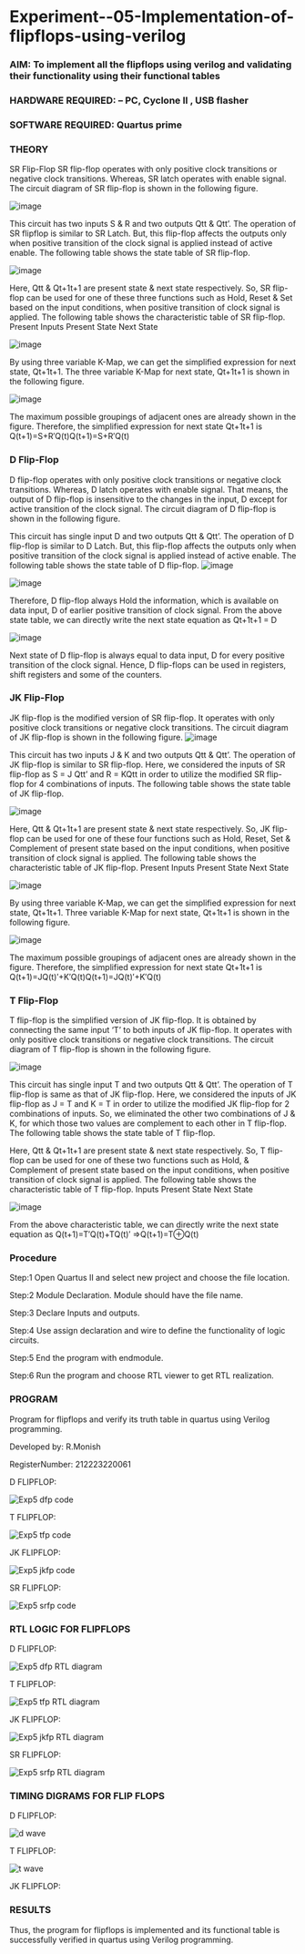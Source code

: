 # Experiment--05-Implementation-of-flipflops-using-verilog
### AIM: To implement all the flipflops using verilog and validating their functionality using their functional tables
### HARDWARE REQUIRED:  – PC, Cyclone II , USB flasher
### SOFTWARE REQUIRED:   Quartus prime
### THEORY 
SR Flip-Flop
SR flip-flop operates with only positive clock transitions or negative clock transitions. Whereas, SR latch operates with enable signal. The circuit diagram of SR flip-flop is shown in the following figure.

![image](https://user-images.githubusercontent.com/36288975/167910294-bb550548-b1dc-4cba-9044-31d9037d476b.png)

 
This circuit has two inputs S & R and two outputs Qtt & Qtt’. The operation of SR flipflop is similar to SR Latch. But, this flip-flop affects the outputs only when positive transition of the clock signal is applied instead of active enable.
The following table shows the state table of SR flip-flop.


![image](https://user-images.githubusercontent.com/36288975/167910648-ced88e69-869c-42e2-9718-a285a3902446.png)


Here, Qtt & Qt+1t+1 are present state & next state respectively. So, SR flip-flop can be used for one of these three functions such as Hold, Reset & Set based on the input conditions, when positive transition of clock signal is applied. The following table shows the characteristic table of SR flip-flop.
Present Inputs	Present State	Next State


![image](https://user-images.githubusercontent.com/36288975/167908180-5fc9d589-1cb5-41f5-b2c8-927e04f5f387.png)

By using three variable K-Map, we can get the simplified expression for next state, Qt+1t+1. The three variable K-Map for next state, Qt+1t+1 is shown in the following figure.

![image](https://user-images.githubusercontent.com/36288975/167908214-25b30a54-db20-4bcb-9385-5f93a1982a09.png)

 
The maximum possible groupings of adjacent ones are already shown in the figure. Therefore, the simplified expression for next state Qt+1t+1 is
Q(t+1)=S+R′Q(t)Q(t+1)=S+R′Q(t)


### D Flip-Flop
D flip-flop operates with only positive clock transitions or negative clock transitions. Whereas, D latch operates with enable signal. That means, the output of D flip-flop is insensitive to the changes in the input, D except for active transition of the clock signal. The circuit diagram of D flip-flop is shown in the following figure.
 
This circuit has single input D and two outputs Qtt & Qtt’. The operation of D flip-flop is similar to D Latch. But, this flip-flop affects the outputs only when positive transition of the clock signal is applied instead of active enable.
The following table shows the state table of D flip-flop.
![image](https://user-images.githubusercontent.com/36288975/167908342-e03f0cbb-5958-43bb-b74a-5e3ec2341675.png)

![image](https://user-images.githubusercontent.com/36288975/167910325-aeef0739-0a54-40e2-bebd-6f5fa0cad10e.png)



Therefore, D flip-flop always Hold the information, which is available on data input, D of earlier positive transition of clock signal. From the above state table, we can directly write the next state equation as
Qt+1t+1 = D



![image](https://user-images.githubusercontent.com/36288975/167908850-d39d07ba-7f9d-490a-b9f2-274e189fd047.png)

Next state of D flip-flop is always equal to data input, D for every positive transition of the clock signal. Hence, D flip-flops can be used in registers, shift registers and some of the counters.


### JK Flip-Flop
JK flip-flop is the modified version of SR flip-flop. It operates with only positive clock transitions or negative clock transitions. The circuit diagram of JK flip-flop is shown in the following figure.
![image](https://user-images.githubusercontent.com/36288975/167910378-d2d984a7-2815-4d17-8c41-ee4bdf59ec24.png) 

 
This circuit has two inputs J & K and two outputs Qtt & Qtt’. The operation of JK flip-flop is similar to SR flip-flop. Here, we considered the inputs of SR flip-flop as S = J Qtt’ and R = KQtt in order to utilize the modified SR flip-flop for 4 combinations of inputs.
The following table shows the state table of JK flip-flop.


![image](https://user-images.githubusercontent.com/36288975/167908575-59c35afb-50d3-46a2-888c-47478a3179d5.png)

Here, Qtt & Qt+1t+1 are present state & next state respectively. So, JK flip-flop can be used for one of these four functions such as Hold, Reset, Set & Complement of present state based on the input conditions, when positive transition of clock signal is applied. The following table shows the characteristic table of JK flip-flop.
Present Inputs	Present State	Next State

![image](https://user-images.githubusercontent.com/36288975/167908664-c854ffe9-0bd3-44c2-bfa6-e53928181c69.png)


By using three variable K-Map, we can get the simplified expression for next state, Qt+1t+1. Three variable K-Map for next state, Qt+1t+1 is shown in the following figure.
 
 
 ![image](https://user-images.githubusercontent.com/36288975/167908688-fa93c3e9-8323-4864-947d-c11d163d5a90.png)

The maximum possible groupings of adjacent ones are already shown in the figure. Therefore, the simplified expression for next state Qt+1t+1 is
Q(t+1)=JQ(t)′+K′Q(t)Q(t+1)=JQ(t)′+K′Q(t)



### T Flip-Flop
T flip-flop is the simplified version of JK flip-flop. It is obtained by connecting the same input ‘T’ to both inputs of JK flip-flop. It operates with only positive clock transitions or negative clock transitions. The circuit diagram of T flip-flop is shown in the following figure.

![image](https://user-images.githubusercontent.com/36288975/167911534-5f3c445d-bc68-46e2-9a9c-7efce5febc60.png)



This circuit has single input T and two outputs Qtt & Qtt’. The operation of T flip-flop is same as that of JK flip-flop. Here, we considered the inputs of JK flip-flop as J = T and K = T in order to utilize the modified JK flip-flop for 2 combinations of inputs. So, we eliminated the other two combinations of J & K, for which those two values are complement to each other in T flip-flop.
The following table shows the state table of T flip-flop.



Here, Qtt & Qt+1t+1 are present state & next state respectively. So, T flip-flop can be used for one of these two functions such as Hold, & Complement of present state based on the input conditions, when positive transition of clock signal is applied. The following table shows the characteristic table of T flip-flop.
Inputs	Present State	Next State


![image](https://user-images.githubusercontent.com/36288975/167909015-53aa9450-3f28-4202-887a-79d88228f8a0.png)

From the above characteristic table, we can directly write the next state equation as
Q(t+1)=T′Q(t)+TQ(t)′
⇒Q(t+1)=T⊕Q(t)

### Procedure

Step:1 Open Quartus II and select new project and choose the file location.

Step:2 Module Declaration. Module should have the file name.

Step:3 Declare Inputs and outputs.

Step:4 Use assign declaration and wire to define the functionality of logic circuits.

Step:5 End the program with endmodule.

Step:6 Run the program and choose RTL viewer to get RTL realization.



### PROGRAM 

Program for flipflops  and verify its truth table in quartus using Verilog programming.

Developed by: R.Monish

RegisterNumber:  212223220061


D FLIPFLOP:

![Exp5 dfp code](https://github.com/monishr288/Experiment--05-Implementation-of-flipflops-using-verilog/assets/147474049/bc257103-32bd-42db-8cdc-492208538d5a)

T FLIPFLOP:

![Exp5 tfp code](https://github.com/monishr288/Experiment--05-Implementation-of-flipflops-using-verilog/assets/147474049/6845f03f-badd-4528-aa03-77d1ae9e2e7f)

JK FLIPFLOP:

![Exp5 jkfp code](https://github.com/monishr288/Experiment--05-Implementation-of-flipflops-using-verilog/assets/147474049/bafecab4-2fbe-4f4d-9f8d-b5f63e4b1358)

SR FLIPFLOP:

![Exp5 srfp code](https://github.com/monishr288/Experiment--05-Implementation-of-flipflops-using-verilog/assets/147474049/c336ba53-44bf-49fb-b13c-92b48035c040)


### RTL LOGIC FOR FLIPFLOPS 

D FLIPFLOP:

![Exp5 dfp RTL diagram](https://github.com/monishr288/Experiment--05-Implementation-of-flipflops-using-verilog/assets/147474049/dfe85ba8-9c51-49cc-9361-abe88290b376)

T FLIPFLOP:

![Exp5 tfp RTL diagram](https://github.com/monishr288/Experiment--05-Implementation-of-flipflops-using-verilog/assets/147474049/8d8e0384-8c1b-4568-b7e5-eecb31f1c466)

JK FLIPFLOP:

![Exp5 jkfp RTL diagram](https://github.com/monishr288/Experiment--05-Implementation-of-flipflops-using-verilog/assets/147474049/528b7d78-8833-41b8-8aaf-427a19db34ce)

SR FLIPFLOP:

![Exp5 srfp RTL diagram](https://github.com/monishr288/Experiment--05-Implementation-of-flipflops-using-verilog/assets/147474049/568104d5-231a-4f68-8fab-a4f9ff262f51)


### TIMING DIGRAMS FOR FLIP FLOPS 

D FLIPFLOP:

![d wave](https://github.com/monishr288/Experiment--05-Implementation-of-flipflops-using-verilog/assets/147474049/eebedf75-e857-405f-b88c-56693031673b)

T FLIPFLOP:

![t wave](https://github.com/monishr288/Experiment--05-Implementation-of-flipflops-using-verilog/assets/147474049/5f809015-f62b-47b0-9556-6386670a6691)

JK FLIPFLOP:










### RESULTS 
Thus, the program for flipflops is implemented and its functional table is successfully verified in
quartus using Verilog programming.

